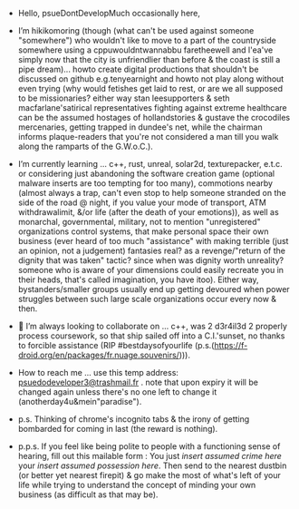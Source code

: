 - Hello, psueDontDevelopMuch occasionally here,

- I’m hikikomoring (though (what can't be used against someone "somewhere") who wouldn't like to move to a part of the countryside somewhere using a cppuwouldntwannabbu faretheewell and l'ea've simply now that the city is unfriendlier than before & the coast is still a pipe dream)... howto create digital productions that shouldn't be discussed on github e.g.tenyearnight and howto not play along without even trying (why would fetishes get laid to rest, or are we all supposed to be missionaries? either way stan leesupporters & seth macfarlane'satirical representatives fighting against extreme healthcare can be the assumed hostages of hollandstories & gustave the crocodiles mercenaries, getting trapped in dundee's net, while the chairman informs plaque-readers that you're not considered a man till you walk along the ramparts of the G.W.o.C.).

- I’m currently learning ... c++, rust, unreal, solar2d, texturepacker, e.t.c. or considering just abandoning the software creation game (optional malware inserts are too tempting for too many), commotions nearby (almost always a trap, can't even stop to help someone stranded on the side of the road @ night, if you value your mode of transport, ATM withdrawalimit, &/or life (after the death of your emotions)), as well as monarchal, governmental, military, not to mention "unregistered" organizations control systems, that make personal space their own business (ever heard of too much "assistance" with making terrible (just an opinion, not a judgement) fantasies real? as a revenge/"return of the dignity that was taken" tactic? since when was dignity worth unreality? someone who is aware of your dimensions could easily recreate you in their heads, that's called imagination, you have itoo). Either way, bystanders/smaller groups usually end up getting devoured when power struggles between such large scale organizations occur every now & then.

- 💞️ I’m always looking to collaborate on ... c++, was 2 d3r4il3d 2 properly process coursework, so that ship sailed off into a C.I.'sunset, no thanks to forcible assistance (RIP #bestdaysofyourlife (p.s.(https://f-droid.org/en/packages/fr.nuage.souvenirs/))).

- How to reach me ... use this temp address: psuedodeveloper3@trashmail.fr . note that upon expiry it will be changed again unless there's no one left to change it (anotherday4u&mein"paradise").

- p.s. Thinking of chrome's incognito tabs & the irony of getting bombarded for coming in last (the reward is nothing).

- p.p.s. If you feel like being polite to people with a functioning sense of hearing, fill out this mailable form : You just *insert assumed crime here* your *insert assumed possession here*. Then send to the nearest dustbin (or better yet nearest firepit) & go make the most of what's left of your life while trying to understand the concept of minding your own business (as difficult as that may be).

<!---
psueDoDeveloper/psueDoDeveloper is a ✨ special ✨ repository because its `README.md` (this file) appears on your GitHub profile.
You can click the Preview link to take a look at your changes.
--->
